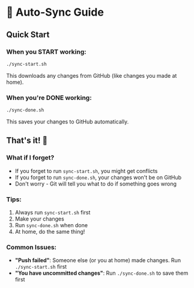 # 🔄 Auto-Sync Guide

## Quick Start

### When you START working:
```bash
./sync-start.sh
```
This downloads any changes from GitHub (like changes you made at home).

### When you're DONE working:
```bash
./sync-done.sh
```
This saves your changes to GitHub automatically.

## That's it! 🎉

### What if I forget?
- If you forget to run `sync-start.sh`, you might get conflicts
- If you forget to run `sync-done.sh`, your changes won't be on GitHub
- Don't worry - Git will tell you what to do if something goes wrong

### Tips:
1. Always run `sync-start.sh` first
2. Make your changes
3. Run `sync-done.sh` when done
4. At home, do the same thing!

### Common Issues:
- **"Push failed"**: Someone else (or you at home) made changes. Run `./sync-start.sh` first
- **"You have uncommitted changes"**: Run `./sync-done.sh` to save them first